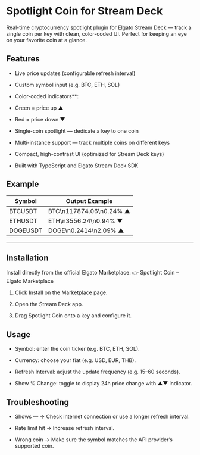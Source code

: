 # Spotlight Coin for Stream Deck

Real-time cryptocurrency spotlight plugin for Elgato Stream Deck — track a single coin per key with clean, color-coded UI. Perfect for keeping an eye on your favorite coin at a glance.

## Features

- Live price updates (configurable refresh interval)

- Custom symbol input (e.g. BTC, ETH, SOL)

- Color-coded indicators**:

- Green = price up ▲

- Red = price down ▼

- Single-coin spotlight — dedicate a key to one coin

- Multi-instance support — track multiple coins on different keys

- Compact, high-contrast UI (optimized for Stream Deck keys)

- Built with TypeScript and Elgato Stream Deck SDK

## Example
| Symbol | Output Example |
|--------|--------------------|
| BTCUSDT | BTC\n117874.06\n0.24% ▲ |
| ETHUSDT | ETH\n3556.24\n0.94% ▼ |
| DOGEUSDT | DOGE\n0.2414\n2.09% ▲ | 

---

## Installation

Install directly from the official Elgato Marketplace:
👉 Spotlight Coin – Elgato Marketplace

1. Click Install on the Marketplace page.

2. Open the Stream Deck app.

3. Drag Spotlight Coin onto a key and configure it.

## Usage

- Symbol: enter the coin ticker (e.g. BTC, ETH, SOL).

- Currency: choose your fiat (e.g. USD, EUR, THB).

- Refresh Interval: adjust the update frequency (e.g. 15–60 seconds).

- Show % Change: toggle to display 24h price change with ▲▼ indicator.

## Troubleshooting

- Shows — → Check internet connection or use a longer refresh interval.

- Rate limit hit → Increase refresh interval.

- Wrong coin → Make sure the symbol matches the API provider’s supported coin.
